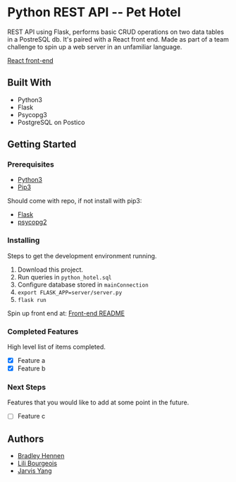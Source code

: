 # Python REST API --  Pet Hotel 

REST API using Flask, performs basic CRUD operations on two data tables in a PostreSQL db. It's paired with a React front end. Made as part of a team challenge to spin up a web server in an unfamiliar language.

[React front-end](https://github.com/wabens/react_pet_hotel)

## Built With

* Python3
* Flask
* Psycopg3
* PostgreSQL on Postico

## Getting Started

### Prerequisites

- [Python3](https://www.python.org/download/releases/3.0/)
- [Pip3](https://pip.pypa.io/en/stable/quickstart/)

Should come with repo, if not install with pip3:
- [Flask](http://flask.pocoo.org/docs/1.0/)
- [psycopg2](https://www.python.org/download/releases/3.0/)


### Installing

Steps to get the development environment running.

1. Download this project.
2. Run queries in `python_hotel.sql`
3. Configure database stored in `mainConnection`
2. `export FLASK_APP=server/server.py`
3. `flask run`

Spin up front end at: [Front-end README](https://github.com/wabens/react_pet_hotel/edit/master/README.md)


### Completed Features

High level list of items completed.

- [x] Feature a
- [x] Feature b

### Next Steps

Features that you would like to add at some point in the future.

- [ ] Feature c


## Authors

* [Bradley Hennen](https://github.com/BradleyHennen)
* [Lili Bourgeois](https://github.com/lbourgeois90)
* [Jarvis Yang](https://github.com/jwhy89)

